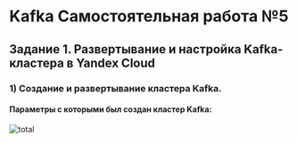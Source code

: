 # Kafka Самостоятельная работа №5
## Задание 1. Развертывание и настройка Kafka-кластера в Yandex Cloud

### 1) Создание и развертывание кластера Kafka.
#### Параметры с которыми был создан кластер Kafka:
![total](screenshots/001.png)

